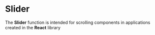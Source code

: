 # Slider

The __Slider__ function is intended for scrolling components in applications created in the __React__ library
